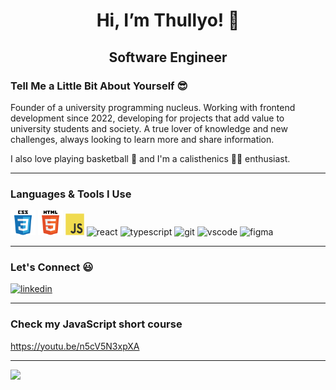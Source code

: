 <h1 align="center">Hi, I’m Thullyo! 👋</h1> 
<h2 align="center">Software Engineer</h2>

<h3>Tell Me a Little Bit About Yourself 😎</h3>
<p>
  Founder of a university programming nucleus. Working with frontend development since 2022, developing for projects that add value to university students and society. A true lover of knowledge and new challenges, always looking to learn more and share information.
</p>
<p>
   I also love playing basketball 🏀 and I'm a calisthenics 🤸‍♂️ enthusiast.
</p>

<hr>

<h3>Languages & Tools I Use</h3>
<div>
  <img src="https://raw.githubusercontent.com/devicons/devicon/master/icons/css3/css3-original-wordmark.svg" alt="css3" width="40" height="40"/>
  <img src="https://raw.githubusercontent.com/devicons/devicon/master/icons/html5/html5-original-wordmark.svg" alt="html5" width="40" height="40"/>
  <img src="https://raw.githubusercontent.com/devicons/devicon/master/icons/javascript/javascript-original.svg" alt="javascript" width="30" height="35"/>
  <img src="https://cdn.jsdelivr.net/gh/devicons/devicon/icons/react/react-original.svg" alt="react" width="35" height="35"/>
  <img src="https://cdn.jsdelivr.net/gh/devicons/devicon/icons/typescript/typescript-original.svg" alt="typescript" width="30" height="35"/>
  <img src="https://cdn.jsdelivr.net/gh/devicons/devicon/icons/git/git-original.svg" alt="git" width="35" height="35"/>
  <img src="https://cdn.jsdelivr.net/gh/devicons/devicon/icons/vscode/vscode-original.svg" alt="vscode" width="35" height="35"/>
  <img src="https://cdn.jsdelivr.net/gh/devicons/devicon/icons/figma/figma-original.svg" alt="figma" width="30" height="35"/>
</div>

<hr>

<h3>Let's Connect 😃</h3> 
<div>
  <a href="https://www.linkedin.com/in/thullyo-damasceno-375083231/" target="_blank">
    <img src="https://img.shields.io/badge/-LinkedIn-%230077B5?style=for-the-badge&logo=linkedin&logoColor=white" alt="linkedin"/>
  </a>
</div>

<hr>

<h3>Check my JavaScript short course</h3>
<a href="https://youtu.be/n5cV5N3xpXA">https://youtu.be/n5cV5N3xpXA</a>

<hr>

<img src="https://user-images.githubusercontent.com/77694067/227220153-f5d1863f-9939-48a7-adfc-91d9899eb9a9.png" />

